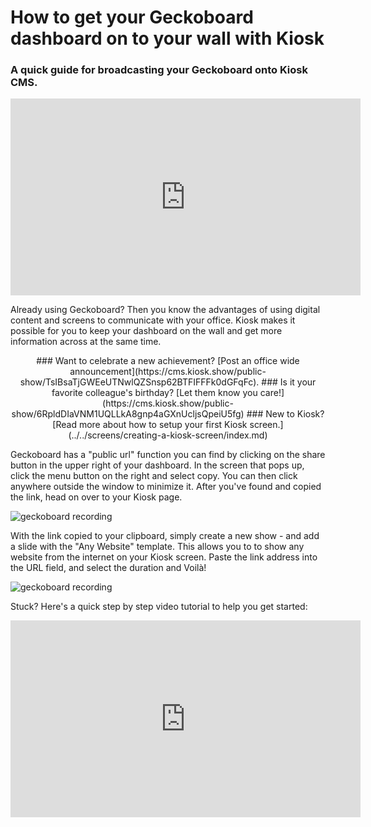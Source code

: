 # How to get your Geckoboard dashboard on to your wall with Kiosk
### A quick guide for broadcasting your Geckoboard onto Kiosk CMS.

<iframe width="560" height="315" src="https://www.youtube.com/embed/St7lxMmHyCI" frameborder="0" allow="accelerometer; autoplay; clipboard-write; encrypted-media; gyroscope; picture-in-picture" allowfullscreen></iframe>

Already using Geckoboard? Then you know the advantages of using digital content and screens to communicate with your office. Kiosk makes it possible for you to keep your dashboard on the wall and get more information across at the same time.


<div style="text-align: center">
### Want to celebrate a new achievement? [Post an office wide announcement](https://cms.kiosk.show/public-show/TsIBsaTjGWEeUTNwlQZSnsp62BTFIFFFk0dGFqFc).
### Is it your favorite colleague's birthday? [Let them know you care!](https://cms.kiosk.show/public-show/6RpldDIaVNM1UQLLkA8gnp4aGXnUcljsQpeiU5fg)
### New to Kiosk? [Read more about how to setup your first Kiosk screen.](../../screens/creating-a-kiosk-screen/index.md)
</div>

Geckoboard has a "public url" function you can find by clicking on the share button in the upper right of your dashboard. In the screen that pops up, click the menu button on the right and select copy. You can then click anywhere outside the window to minimize it. After you've found and copied the link, head on over to your Kiosk page. 

![geckoboard recording](./geckoboard1.gif)

With the link copied to your clipboard, simply create a new show - and add a slide with the "Any Website" template. This allows you to to show any website from the internet on your Kiosk screen. Paste the link address into the URL field, and select the duration and Voilà!

![geckoboard recording](./geckoboard2.gif)

Stuck? Here's a quick step by step video tutorial to help you get started:

<iframe width="560" height="315" src="https://www.youtube.com/embed/St7lxMmHyCI" frameborder="0" allow="accelerometer; autoplay; clipboard-write; encrypted-media; gyroscope; picture-in-picture" allowfullscreen></iframe>